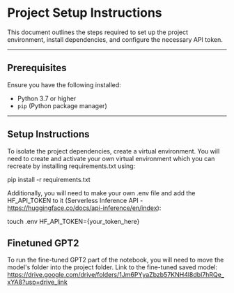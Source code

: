# Project Setup Instructions

This document outlines the steps required to set up the project environment, install dependencies, and configure the necessary API token.

---

## Prerequisites

Ensure you have the following installed:
- Python 3.7 or higher
- `pip` (Python package manager)

---

## Setup Instructions

To isolate the project dependencies, create a virtual environment.
You will need to create and activate your own virtual environment which you can recreate by installing requirements.txt using:

pip install -r requirements.txt

Additionally, you will need to make your own .env file and add the HF_API_TOKEN to it (Serverless Inference API - https://huggingface.co/docs/api-inference/en/index):

touch .env
HF_API_TOKEN={your_token_here}

## Finetuned GPT2

To run the fine-tuned GPT2 part of the notebook, you will need to move the model's folder into the project folder.
Link to the fine-tuned saved model: https://drive.google.com/drive/folders/1Jm6PYyaZbzb57KNH4l8dbl7hRQe_xYA8?usp=drive_link


